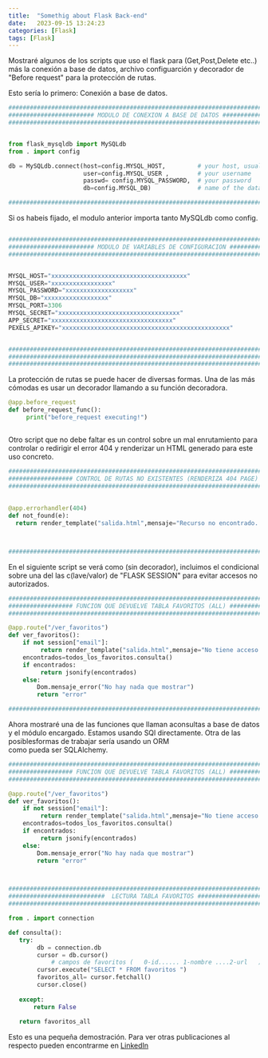 ```yaml
---
title:  "Somethig about Flask Back-end"
date:   2023-09-15 13:24:23
categories: [Flask]
tags: [Flask]
---
```

Mostraré algunos de los scripts que uso el flask para (Get,Post,Delete etc..) más la 
conexión a base de datos, archivo configuarción y decorador de "Before request" para
la protección de rutas.



Esto sería lo primero: Conexión a base de datos.

``` python
#################################################################################
######################## MODULO DE CONEXION A BASE DE DATOS #####################
#################################################################################


from flask_mysqldb import MySQLdb
from . import config

db = MySQLdb.connect(host=config.MYSQL_HOST,         # your host, usually localhost
                     user=config.MYSQL_USER ,        # your username
                     passwd= config.MYSQL_PASSWORD,  # your password
                     db=config.MYSQL_DB)             # name of the data base

#################################################################################                     
```

Si os habeis fijado, el modulo anterior importa tanto MySQLdb como config.

``` python

#################################################################################
######################## MODULO DE VARIABLES DE CONFIGURACION ###################
#################################################################################


MYSQL_HOST="xxxxxxxxxxxxxxxxxxxxxxxxxxxxxxxxxxxxxx"
MYSQL_USER="xxxxxxxxxxxxxxxxx"
MYSQL_PASSWORD="xxxxxxxxxxxxxxxxxxx"
MYSQL_DB="xxxxxxxxxxxxxxxxxx"
MYSQL_PORT=3306
MYSQL_SECRET="xxxxxxxxxxxxxxxxxxxxxxxxxxxxxxxxxx"
APP_SECRET="xxxxxxxxxxxxxxxxxxxxxxxxxxxxxxxxxx"
PEXELS_APIKEY="xxxxxxxxxxxxxxxxxxxxxxxxxxxxxxxxxxxxxxxxxxxxxxx"


#################################################################################
#################################################################################
#################################################################################
```

La protección de rutas se puede hacer de diversas formas. Una de las más
cómodas es usar un decorador llamando a su función decoradora.

``` python
@app.before_request
def before_request_func():
     print("before_request executing!")



```
Otro script que no debe faltar es un control sobre un mal enrutamiento
para controlar o redirigir el error 404 y renderizar un HTML generado
para este uso concreto.

``` python
#################################################################################
################## CONTROL DE RUTAS NO EXISTENTES (RENDERIZA 404 PAGE) ##########
################################################################################# 
 
 
@app.errorhandler(404)
def not_found(e):
  return render_template("salida.html",mensaje="Recurso no encontrado. Error 404")



#################################################################################


```

En el siguiente script se verá como (sin decorador), incluimos el condicional
sobre una del las c(lave/valor) de "FLASK SESSION" para evitar accesos no
autorizados.

``` python
###############################################################################################################
################## FUNCION QUE DEVUELVE TABLA FAVORITOS (ALL) #################################################
###############################################################################################################

@app.route("/ver_favoritos")
def ver_favoritos():
    if not session["email"]:
         return render_template("salida.html",mensaje="No tiene acceso a este recurso, pero hay otros mundos")
    encontrados=todos_los_favoritos.consulta()
    if encontrados:
         return jsonify(encontrados)
    else:
        Dom.mensaje_error("No hay nada que mostrar")
        return "error"

##############################################################################################################

```

Ahora mostraré una de las funciones que llaman aconsultas a base de datos y el módulo encargado.
Estamos usando SQl directamente. Otra de las posiblesformas de trabajar sería usando un ORM  
como pueda ser SQLAlchemy.

``` python
###############################################################################################################
################## FUNCION QUE DEVUELVE TABLA FAVORITOS (ALL) #################################################
###############################################################################################################

@app.route("/ver_favoritos")
def ver_favoritos():
    if not session["email"]:
         return render_template("salida.html",mensaje="No tiene acceso a este recurso, pero hay otros mundos")
    encontrados=todos_los_favoritos.consulta()
    if encontrados:
         return jsonify(encontrados)
    else:
        Dom.mensaje_error("No hay nada que mostrar")
        return "error"



#################################################################################
###########################  LECTURA TABLA FAVORITOS ############################
#################################################################################

from . import connection

def consulta():
   try:  
        db = connection.db
        cursor = db.cursor()
            # campos de favoritos (   0-id...... 1-nombre ....2-url   )
        cursor.execute("SELECT * FROM favoritos ")
        favoritos_all= cursor.fetchall()
        cursor.close()
     
   except:
       return False   
    
   return favoritos_all


```


Esto es una pequeña demostración. Para ver otras publicaciones al respecto
pueden encontrarme en  [LinkedIn][linkedin]

[linkedin]: https://www.linkedin.com/in/e-cabrera-blazquez/